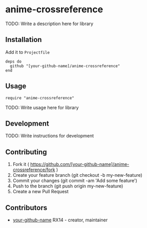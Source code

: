 # anime-crossreference

TODO: Write a description here for library

## Installation

Add it to `Projectfile`

```crystal
deps do
  github "[your-github-name]/anime-crossreference"
end
```

## Usage

```crystal
require "anime-crossreference"
```

TODO: Write usage here for library

## Development

TODO: Write instructions for development

## Contributing

1. Fork it ( https://github.com/[your-github-name]/anime-crossreference/fork )
2. Create your feature branch (git checkout -b my-new-feature)
3. Commit your changes (git commit -am 'Add some feature')
4. Push to the branch (git push origin my-new-feature)
5. Create a new Pull Request

## Contributors

- [your-github-name](https://github.com/[your-github-name]) RX14 - creator, maintainer
